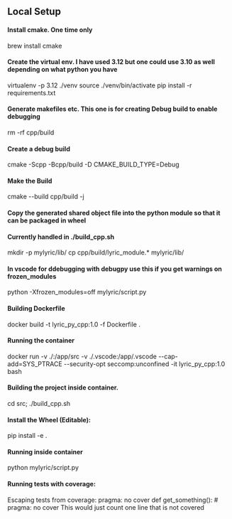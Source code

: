 ## Local Setup

#### Install cmake. One time only
brew install cmake

#### Create the virtual env. I have used 3.12 but one could use 3.10 as well depending on what python you have

virtualenv -p 3.12 ./venv
source ./venv/bin/activate
pip install -r requirements.txt


####  Generate makefiles etc. This one is for creating Debug build to enable debugging
rm -rf cpp/build
####  Create a debug build
cmake -Scpp -Bcpp/build -D CMAKE_BUILD_TYPE=Debug

####  Make the Build
cmake --build cpp/build -j

#### Copy the generated shared object file into the python module so that it can be packaged in wheel
#### Currently handled in ./build_cpp.sh
mkdir -p mylyric/lib/
cp cpp/build/lyric_module.* mylyric/lib/

#### In vscode for ddebugging with debugpy use this if you get warnings on frozen_modules
python -Xfrozen_modules=off mylyric/script.py


#### Building Dockerfile 
docker build -t lyric_py_cpp:1.0 -f Dockerfile .
#### Running the container
docker run -v ./:/app/src -v ./.vscode:/app/.vscode --cap-add=SYS_PTRACE --security-opt seccomp:unconfined -it lyric_py_cpp:1.0 bash

#### Building the project inside container.
cd src; ./build_cpp.sh

#### Install the Wheel (Editable):
pip install -e .

#### Running inside container
python mylyric/script.py

#### Running tests with coverage:

Escaping tests from coverage: pragma: no cover
def get_something():  # pragma: no cover
This would just count one line that is not covered

